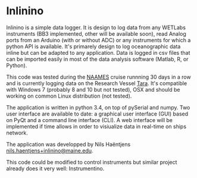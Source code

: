 Inlinino
========

Inlinino is a simple data logger. It is design to log data from any WETLabs instruments (BB3 implemented, other will be available soon), read Analog ports from an Arduino (with or without ADC) or any instruments for which a python API is available. It's primarely design to log oceanographic data inline but can be adapted to any application. Data is logged in csv files that can be imported easily in most of the data analysis software (Matlab, R, or Python).

This code was tested during the [NAAMES](http://naames.larc.nasa.gov) cruise runnning 30 days in a row and is currently logging data on the Research Vessel [Tara](http://oceans.taraexpeditions.org/). It's compatible with Windows 7 (probably 8 and 10 but not tested), OSX and should be working on common Linux distribution (not tested).

The application is written in python 3.4, on top of pySerial and numpy. Two user interface are available to date: a graphical user interface (GUI) based on PyQt and a command line interface (CLI). A web interface will be implemented if time allows in order to visiualize data in real-time on ships network.

The application was developped by Nils Haëntjens <nils.haentjens+inlinino@maine.edu>.

This code could be modified to control instruments but similar project already does it very well: Instrumentino.